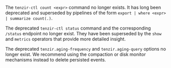 The `tenzir-ctl count <expr>` command no longer exists. It has long been
deprecated and superseded by pipelines of the form `export | where <expr> |
summarize count(.)`.

The deprecated `tenzir-ctl status` command and the corresponding `/status`
endpoint no longer exist. They have been superseded by the `show` and `metrics`
operators that provide more detailed insight.

The deprecated `tenzir.aging-frequency` and `tenzir.aging-query` options no
longer exist. We recommend using the compaction or disk monitor mechanisms
instead to delete persisted events.
